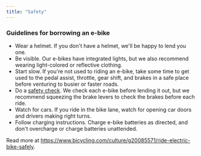 ```yaml
---
title: "Safety"
---
```


### Guidelines for borrowing an e-bike

* Wear a helmet. If you don't have a helmet, we'll be happy to lend you
    one.
* Be visible. Our e-bikes have integrated lights, but we also recommend
    wearing light-colored or reflective clothing.
* Start slow. If you're not used to riding an e-bike, take some time to
    get used to the pedal assist, throttle, gear shift, and brakes in a
    safe place before venturing to busier or faster roads.
* Do a [safety
    check](https://www.rei.com/learn/expert-advice/pre-ride-inspection.html).
    We check each e-bike before lending it out, but we recommend
    squeezing the brake levers to check the brakes before each ride.
* Watch for cars. If you ride in the bike lane, watch for opening car
    doors and drivers making right turns. 
* Follow charging instructions. Charge e-bike batteries as directed, and
    don't overcharge or charge batteries unattended.

Read more at https://www.bicycling.com/culture/g20085571/ride-electric-bike-safely.

